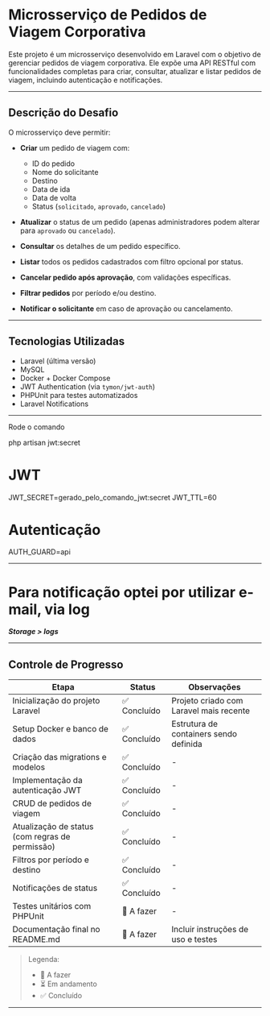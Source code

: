 # Microsserviço de Pedidos de Viagem Corporativa

Este projeto é um microsserviço desenvolvido em Laravel com o objetivo de gerenciar pedidos de viagem corporativa. Ele expõe uma API RESTful com funcionalidades completas para criar, consultar, atualizar e listar pedidos de viagem, incluindo autenticação e notificações.

---

## Descrição do Desafio

O microsserviço deve permitir:

- **Criar** um pedido de viagem com:
    - ID do pedido
    - Nome do solicitante
    - Destino
    - Data de ida
    - Data de volta
    - Status (`solicitado`, `aprovado`, `cancelado`)

- **Atualizar** o status de um pedido (apenas administradores podem alterar para `aprovado` ou `cancelado`).

- **Consultar** os detalhes de um pedido específico.

- **Listar** todos os pedidos cadastrados com filtro opcional por status.

- **Cancelar pedido após aprovação**, com validações específicas.

- **Filtrar pedidos** por período e/ou destino.

- **Notificar o solicitante** em caso de aprovação ou cancelamento.

---

## Tecnologias Utilizadas

- Laravel (última versão)
- MySQL
- Docker + Docker Compose
- JWT Authentication (via `tymon/jwt-auth`)
- PHPUnit para testes automatizados
- Laravel Notifications

---
Rode o comando

php artisan jwt:secret

# JWT
JWT_SECRET=gerado_pelo_comando_jwt:secret
JWT_TTL=60

# Autenticação
AUTH_GUARD=api

---
# Para notificação optei por utilizar e-mail, via log

***Storage > logs*** 

---

##  Controle de Progresso

| Etapa                                                              | Status          | Observações                              |
|--------------------------------------------------------------------|-----------------|-------------------------------------------|
| Inicialização do projeto Laravel                                   | ✅ Concluído     | Projeto criado com Laravel mais recente   |
| Setup Docker e banco de dados                                      | ✅ Concluído     | Estrutura de containers sendo definida     |
| Criação das migrations e modelos                                   | ✅ Concluído     | -                                         |
| Implementação da autenticação JWT                                  | ✅ Concluído     | -                                         |
| CRUD de pedidos de viagem                                          | ✅ Concluído     | -                                         |
| Atualização de status (com regras de permissão)                    | ✅ Concluído     | -                                         |
| Filtros por período e destino                                      | ✅ Concluído     | -                                         |
| Notificações de status                                             | ✅ Concluído     | -                                         |
| Testes unitários com PHPUnit                                       | 🔲 A fazer      | -                                         |
| Documentação final no README.md                                    | 🔲 A fazer      | Incluir instruções de uso e testes        |

> Legenda:
> - 🔲 A fazer
> - ⏳ Em andamento
> - ✅ Concluído


---
